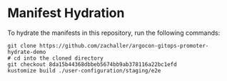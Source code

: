 # Manifest Hydration

To hydrate the manifests in this repository, run the following commands:

```shell
git clone https://github.com/zachaller/argocon-gitops-promoter-hydrate-demo
# cd into the cloned directory
git checkout 8da15b44368dbbeb5674bb9ab378116a22bc1efd
kustomize build ./user-configuration/staging/e2e
```
